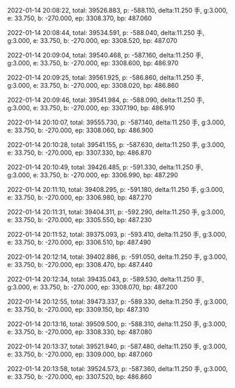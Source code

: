 2022-01-14 20:08:22, total: 39526.883, p: -588.110, delta:11.250 手, g:3.000, e: 33.750, b: -270.000, ep: 3308.370, bp: 487.060

2022-01-14 20:08:44, total: 39534.591, p: -588.040, delta:11.250 手, g:3.000, e: 33.750, b: -270.000, ep: 3308.520, bp: 487.070

2022-01-14 20:09:04, total: 39540.468, p: -587.160, delta:11.250 手, g:3.000, e: 33.750, b: -270.000, ep: 3308.600, bp: 486.970

2022-01-14 20:09:25, total: 39561.925, p: -586.860, delta:11.250 手, g:3.000, e: 33.750, b: -270.000, ep: 3308.020, bp: 486.860

2022-01-14 20:09:46, total: 39541.984, p: -588.090, delta:11.250 手, g:3.000, e: 33.750, b: -270.000, ep: 3307.190, bp: 486.910

2022-01-14 20:10:07, total: 39555.730, p: -587.140, delta:11.250 手, g:3.000, e: 33.750, b: -270.000, ep: 3308.060, bp: 486.900

2022-01-14 20:10:28, total: 39541.155, p: -587.630, delta:11.250 手, g:3.000, e: 33.750, b: -270.000, ep: 3307.330, bp: 486.870

2022-01-14 20:10:49, total: 39426.485, p: -591.330, delta:11.250 手, g:3.000, e: 33.750, b: -270.000, ep: 3306.990, bp: 487.290

2022-01-14 20:11:10, total: 39408.295, p: -591.180, delta:11.250 手, g:3.000, e: 33.750, b: -270.000, ep: 3306.980, bp: 487.270

2022-01-14 20:11:31, total: 39404.311, p: -592.290, delta:11.250 手, g:3.000, e: 33.750, b: -270.000, ep: 3305.550, bp: 487.230

2022-01-14 20:11:52, total: 39375.093, p: -593.410, delta:11.250 手, g:3.000, e: 33.750, b: -270.000, ep: 3306.510, bp: 487.490

2022-01-14 20:12:14, total: 39402.886, p: -591.050, delta:11.250 手, g:3.000, e: 33.750, b: -270.000, ep: 3308.470, bp: 487.440

2022-01-14 20:12:34, total: 39435.043, p: -589.530, delta:11.250 手, g:3.000, e: 33.750, b: -270.000, ep: 3308.070, bp: 487.200

2022-01-14 20:12:55, total: 39473.337, p: -589.330, delta:11.250 手, g:3.000, e: 33.750, b: -270.000, ep: 3309.150, bp: 487.310

2022-01-14 20:13:16, total: 39509.500, p: -588.310, delta:11.250 手, g:3.000, e: 33.750, b: -270.000, ep: 3308.330, bp: 487.080

2022-01-14 20:13:37, total: 39521.940, p: -587.480, delta:11.250 手, g:3.000, e: 33.750, b: -270.000, ep: 3309.000, bp: 487.060

2022-01-14 20:13:58, total: 39524.573, p: -587.360, delta:11.250 手, g:3.000, e: 33.750, b: -270.000, ep: 3307.520, bp: 486.860